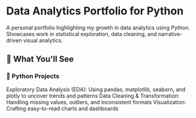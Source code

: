 # Data Analytics Portfolio for Python
A personal portfolio highlighting my growth in data analytics using Python. Showcases work in statistical exploration, data cleaning, and narrative-driven visual analytics. 

## 🧠 What You'll See
### 🐍 Python Projects
Exploratory Data Analysis (EDA): Using pandas, matplotlib, seaborn, and plotly to uncover trends and patterns
Data Cleaning & Transformation: Handling missing values, outliers, and inconsistent formats
Visualization: Crafting easy-to-read charts and dashboards
